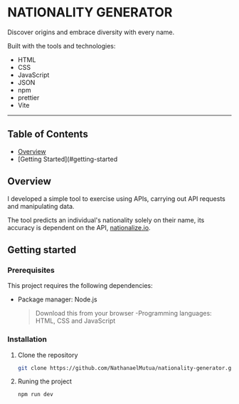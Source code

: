 # NATIONALITY GENERATOR
Discover origins and embrace diversity with every name.

Built with the tools and technologies:
- HTML
- CSS
- JavaScript
- JSON
- npm
- prettier
- Vite

---

## Table of Contents
- [Overview](#overview)
- [Getting Started](#getting-started

## Overview

I developed a simple tool to exercise using APIs, carrying out API requests and manipulating data.

The tool predicts an individual's nationality solely on their name, its accuracy is dependent on the API, [nationalize.io](https://nationalize.io/documentation).

## Getting started

### Prerequisites

This project requires the following dependencies:
- Package manager: Node.js
  > Download this from your browser
-Programming languages: HTML, CSS and JavaScript

### Installation

1. Clone the repository
   ```bash
   git clone https://github.com/NathanaelMutua/nationality-generator.git
   ```

2. Runing the project
   ```bash
   npm run dev
   ```

